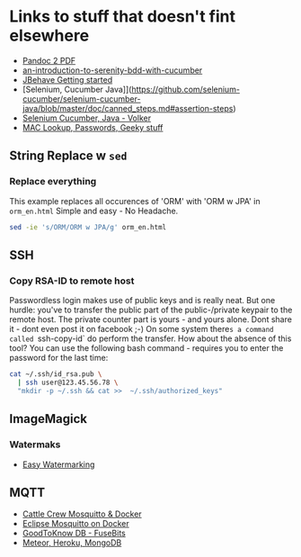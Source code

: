 # Links to stuff that doesn't fint elsewhere

* [Pandoc 2 PDF](http://www.mscharhag.com/software-development/pandoc-markdown-to-pdf)
* [an-introduction-to-serenity-bdd-with-cucumber](http://thucydides.info/docs/articles/an-introduction-to-serenity-bdd-with-cucumber.html)
* [JBehave Getting started](http://jbehave.org/reference/latest/getting-started.html)
* [Selenium, Cucumber Java]](https://github.com/selenium-cucumber/selenium-cucumber-java/blob/master/doc/canned_steps.md#assertion-steps)
* [Selenium Cucumber, Java - Volker](https://github.com/volkerbenders/selenium-cucumber-java)
* [MAC Lookup, Passwords, Geeky stuff](http://wintelguy.com/index.pl)
## String Replace w `sed`

### Replace everything

This example replaces all occurences of 'ORM' with 'ORM w JPA' in `orm_en.html`
Simple and easy - No Headache.

```bash
sed -ie 's/ORM/ORM w JPA/g' orm_en.html
```

## SSH

### Copy RSA-ID to remote host

Passwordless login makes use of public keys and is really neat.
But one hurdle: you've to transfer the public part of the public-/private keypair to the remote host.
The private counter part is yours - and yours alone. Dont share it - dont even post it on facebook ;-)
On some system there`s a command called `ssh-copy-id` do perform the transfer. How about the absence of this tool?
You can use the following bash command - requires you to enter the password for the last time:

```bash
cat ~/.ssh/id_rsa.pub \
  | ssh user@123.45.56.78 \
  "mkdir -p ~/.ssh && cat >>  ~/.ssh/authorized_keys"
```
## ImageMagick

### Watermaks
* [Easy Watermarking](http://www.linuxjournal.com/content/easy-watermarking-imagemagick)

## MQTT
- [Cattle Crew Mosquitto & Docker](https://thecattlecrew.net/2017/02/24/a-tiny-mqtt-broker-docker-image/)
- [Eclipse Mosquitto on Docker](https://hub.docker.com/_/eclipse-mosquitto/)
- [GoodToKnow DB - FuseBits](http://www.gtkdb.de/index_18_1044.html)
- [Meteor, Heroku, MongoDB](https://www.coshx.com/blog/2016/08/19/how-to-deploy-a-meteor-1-4-app-to-heroku/)
